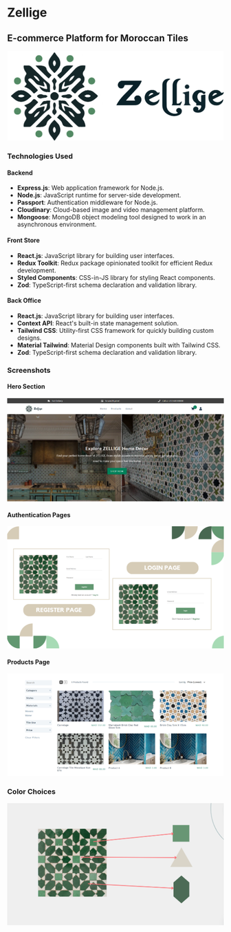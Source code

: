 # Zellige

## E-commerce Platform for Moroccan Tiles
![Zellige Logo](https://raw.githubusercontent.com/OthmanSemlali/mern-store/main/back-office/public/img/LogoBlack.svg)

### Technologies Used

#### Backend
- **Express.js**: Web application framework for Node.js.
- **Node.js**: JavaScript runtime for server-side development.
- **Passport**: Authentication middleware for Node.js.
- **Cloudinary**: Cloud-based image and video management platform.
- **Mongoose**: MongoDB object modeling tool designed to work in an asynchronous environment.

#### Front Store
- **React.js**: JavaScript library for building user interfaces.
- **Redux Toolkit**: Redux package opinionated toolkit for efficient Redux development.
- **Styled Components**: CSS-in-JS library for styling React components.
- **Zod**: TypeScript-first schema declaration and validation library.

#### Back Office
- **React.js**: JavaScript library for building user interfaces.
- **Context API**: React's built-in state management solution.
- **Tailwind CSS**: Utility-first CSS framework for quickly building custom designs.
- **Material Tailwind**: Material Design components built with Tailwind CSS.
- **Zod**: TypeScript-first schema declaration and validation library.


### Screenshots

#### Hero Section
![Hero Section](https://raw.githubusercontent.com/OthmanSemlali/mern-store/main/back-office/public/img/hero.PNG)

#### Authentication Pages
![Authentication Pages](https://raw.githubusercontent.com/OthmanSemlali/mern-store/main/back-office/public/img/authPages.PNG)

#### Products Page
![Products Page](https://raw.githubusercontent.com/OthmanSemlali/mern-store/main/back-office/public/img/products.PNG)

### Color Choices
![Color Choices](https://raw.githubusercontent.com/OthmanSemlali/mern-store/main/back-office/public/img/colors.PNG)

